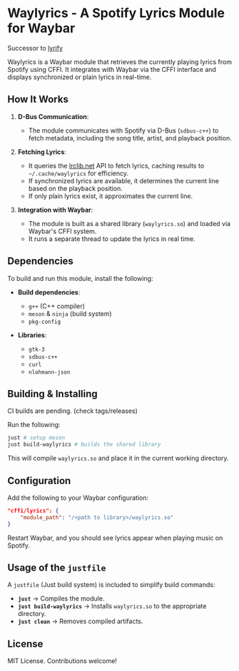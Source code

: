# Waylyrics - A Spotify Lyrics Module for Waybar

Successor to [lyrify](https://github.com/pandecode/lyrify)

Waylyrics is a Waybar module that retrieves the currently playing lyrics from Spotify using CFFI. It integrates with Waybar via the CFFI interface and displays synchronized or plain lyrics in real-time.

## How It Works

1. **D-Bus Communication**:

   - The module communicates with Spotify via D-Bus (`sdbus-c++`) to fetch metadata, including the song title, artist, and playback position.

2. **Fetching Lyrics**:

   - It queries the [lrclib.net](https://lrclib.net/) API to fetch lyrics, caching results to `~/.cache/waylyrics` for efficiency.
   - If synchronized lyrics are available, it determines the current line based on the playback position.
   - If only plain lyrics exist, it approximates the current line.

3. **Integration with Waybar**:
   - The module is built as a shared library (`waylyrics.so`) and loaded via Waybar's CFFI system.
   - It runs a separate thread to update the lyrics in real time.

## Dependencies

To build and run this module, install the following:

- **Build dependencies**:

  - `g++` (C++ compiler)
  - `meson` & `ninja` (build system)
  - `pkg-config`

- **Libraries**:
  - `gtk-3`
  - `sdbus-c++`
  - `curl`
  - `nlohmann-json`

## Building & Installing

CI builds are pending. (check tags/releases)

Run the following:

```sh
just # setup meson
just build-waylyrics # builds the shared library
```

This will compile `waylyrics.so` and place it in the current working directory.

## Configuration

Add the following to your Waybar configuration:

```json
"cffi/lyrics": {
    "module_path": "/<path to library>/waylyrics.so"
}
```

Restart Waybar, and you should see lyrics appear when playing music on Spotify.

## Usage of the `justfile`

A `justfile` (Just build system) is included to simplify build commands:

- **`just`** → Compiles the module.
- **`just build-waylyrics`** → Installs `waylyrics.so` to the appropriate directory.
- **`just clean`** → Removes compiled artifacts.

## License

MIT License. Contributions welcome!

